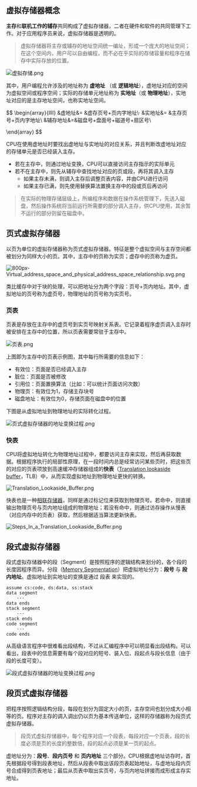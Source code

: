 ## 虚拟存储器概念

**主存**和**联机工作的辅存**共同构成了虚拟存储器，二者在硬件和软件的共同管理下工作。对于应用程序员来说，虚拟存储器是透明的。

> 虚拟存储器将主存或辅存的地址空间统一编址，形成一个庞大的地址空间；在这个空间内，用户可以自由编程，而不必在乎实际的存储容量和程序在储存中实际存放的位置。
>

![虚拟存储.png](assets/虚拟存储-20210911103457-l1t4h85.png)

其中，用户编程允许涉及的地址称为 **虚地址** （或 **逻辑地址**），虚地址对应的空间为虚拟空间或程序空间；实际的存储单元地址称为 **实地址**（或 **物理地址**），实地址对应的是主存地址空间，也称实地址空间。

$$
\begin{array}{llll}
&虚地址&=  &虚存页号+页内字地址\\·
&实地址&= &主存页号+页内字地址\\
&辅存地址&=&磁盘号+盘面号+磁道号+扇区号\\


\end{array}
$$

CPU在使用虚地址时要找出虚地址与实地址的对应关系，并且判断改虚地址对应的存储单元是否已经装入主存。

* 若在主存中，则通过地址变换，CPU可以直接访问主存指示的实际单元
* 若不在主存中，则先从辅存中查找地址对应的页或段，再将其调入主存
  * 如果主存未满，则调入主存后调整页表内容，并由CPU进行访问
  * 如果主存已满，则先使用替换算法置换主存中的段或页后再访问

> 在实际的物理存储层级上，所编程序和数据在操作系统管理下，先送入磁盘，然后操作系统将当前运行所需要的部分调入主存，供CPU使用，其余暂不运行的部分则留在磁盘中。
>

## 页式虚拟存储器

以页为单位的虚拟存储器称为页式虚拟存储器。特征是整个虚拟空间与主存空间都被划分为同样大小的页。其中，主存中的页称为实页；虚存中的页称为虚页。

![800px-Virtual_address_space_and_physical_address_space_relationship.svg.png](assets/800px-Virtual_address_space_and_physical_address_space_relationship.svg-20210913075905-1trerrg.png)

类比缓存中对于块的处理，可以把地址分为两个字段：页号+页内地址。其中，虚拟地址的页号称为虚页号，物理地址的页号称为实页号。

### 页表

页表是存放在主存中的虚页号到实页号映射关系表。它记录着程序虚页调入主存时被安排在主存中的位置，所以页表需要常驻于主存中。

![页表.png](assets/页表-20210913114319-8kr8hiq.png)

上图即为主存中的页表示例图，其中每行所需要的信息如下：

* 有效位：页面是否已经调入主存
* 脏位：页面是否被修改
* 引用位：页面置换算法（比如：可以统计页面访问次数）
* 物理页：有效位为1，存储主存块号
* 磁盘地址：有效位为0，存储页面在磁盘中的位置

下图是从虚拟地址到物理地址的实际转化过程。

![页式虚拟存储器的地址变换过程.png](assets/页式虚拟存储器的地址变换过程-20210913111808-3gbh62v.png)

### 快表

CPU将虚拟地址转化为物理地址过程中，都要访问主存来实现，然后再获取数据。根据程序执行的局部性原理，在一段时间内总是经常访问某些页时，把这些页的对应的页表项放到高速缓冲存储器组成的**快表**（[Translation lookaside buffer](https://en.wikipedia.org/wiki/Translation_lookaside_buffer)，TLB）中，从而实现虚拟地址到物理地址更快的转换。

![Translation_Lookaside_Buffer.png](assets/Translation_Lookaside_Buffer-20210913092953-z94x88d.png)

快表也是一种[相联存储器](https://baike.baidu.com/item/%E7%9B%B8%E8%81%94%E5%AD%98%E5%82%A8%E5%99%A8/7673751)，同样是通过标记位来获取到物理页号。若命中，则直接输出物理页号与页内地址组成的物理地址；若没有命中，则通过访存操作从慢表（对应内存中的页表）获取，然后根据适当算法更新快表。

![Steps_In_a_Translation_Lookaside_Buffer.png](assets/Steps_In_a_Translation_Lookaside_Buffer-20210913100819-77ryb6y.png)

## 段式虚拟存储器

段式虚拟存储器中的段（Segment）是按照程序的逻辑结构来划分的，各个段的长度因程序而异。分段（[Memory Segmentation](https://en.wikipedia.org/wiki/Memory_segmentation)）把虚拟地址分为：**段号** 与 **段内地址**。虚拟地址到实地址的变换是通过 段表 来实现的。

```plaintext
assume cs:code, ds:data, ss:stack
data segment
    ···
data ends
stack segment
    ···
stack ends
code segment
    ···
code ends
```

从高级语言程序中很难看出段结构，不过从汇编程序中可以明显看出段结构。可以看出，段表中的信息需要有每个段对应的短号、装入位、段起点与段长信息（由于段的长度可变）。

![段式虚拟存储器的地址变换过程.png](assets/段式虚拟存储器的地址变换过程-20210913115739-qhksj9s.png)

## 段页式虚拟存储器

把程序按照逻辑结构分段，每段在划分为固定大小的页，主存空间也划分成大小相等的页。程序对主存的调入调出仍以页为基本传送单位，这样的存储器称为段页式虚拟存储器。

> 段页式虚拟存储器中，每个程序对应一个段表，每段对应一个页表，段的长度必须是页的长度的整数倍，段的起点必须是某一页的起点。
>

虚地址分为：**段号**、**段内页号** 和 **页内地址** 三个部分。CPU根据虚地址访存时，首先根据段号得到段表地址，然后从段表中取出该段页表起始地址，与虚地址段内页号合成得到页表地址；最后从页表中取出实页号，与页内地址拼接而成形成主存实地址。